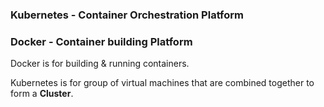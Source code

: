 ### Kubernetes - Container Orchestration Platform

### Docker - Container building Platform

Docker is for building & running containers.

Kubernetes is for group of virtual machines that are combined together to form a **Cluster**.
